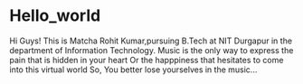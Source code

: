 # Hello_world
Hi Guys!
This is Matcha Rohit Kumar,pursuing B.Tech at NIT Durgapur in the department of Information Technology.
Music is the only way to express the pain that is hidden in your heart 
Or the happpiness that hesitates to come into this virtual world
So, You better lose yourselves in the music...
